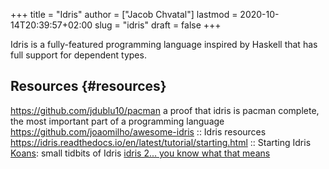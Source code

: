 +++
title = "Idris"
author = ["Jacob Chvatal"]
lastmod = 2020-10-14T20:39:57+02:00
slug = "idris"
draft = false
+++

Idris is a fully-featured programming language inspired by Haskell that has full support for dependent types.


## Resources {#resources}

<https://github.com/jdublu10/pacman> a proof that idris is pacman complete, the most important part of a programming language
<https://github.com/joaomilho/awesome-idris> :: Idris resources
<https://idris.readthedocs.io/en/latest/tutorial/starting.html> :: Starting Idris
[Koans](https://github.com/idris-hackers/idris-koans): small tidbits of Idris
[idris 2... you know what that means](https://github.com/idris-lang/Idris2)

